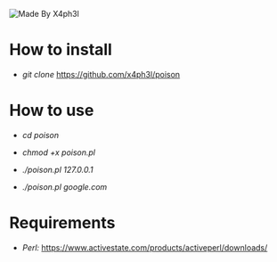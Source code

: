 ![Made By X4ph3l](http://i.imgur.com/oqfXKIR.png)
                             
                             
                             
 # **How to install**
 
- *git clone* https://github.com/x4ph3l/poison
 
 # **How to use**
 
 - *cd poison*
 
 - *chmod +x poison.pl*
 
 - *./poison.pl 127.0.0.1*
 
 - *./poison.pl google.com*

# **Requirements**

- *Perl:* https://www.activestate.com/products/activeperl/downloads/
